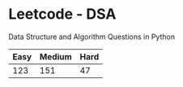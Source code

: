 # Leetcode - DSA

Data Structure and Algorithm Questions in Python

| Easy   |  Medium  | Hard |
|--------|----------|------|
|   123  |    151   |  47  |
